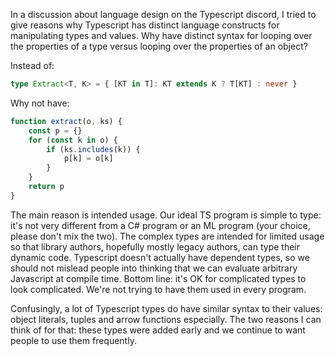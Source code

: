 In a discussion about language design on the Typescript discord, I tried to give reasons why Typescript has distinct language constructs for manipulating types and values.
Why have distinct syntax for looping over the properties of a type versus looping over the properties of an object?

Instead of: 

```ts
type Extract<T, K> = { [KT in T]: KT extends K ? T[KT] : never }
```

Why not have:

```ts
function extract(o, ks) {
    const p = {}
    for (const k in o) {
        if (ks.includes(k)) {
            p[k] = o[k]
        }
    }
    return p
}
```


The main reason is intended usage. Our ideal TS program is simple to type: it's not very different from a C# program or an ML program (your choice, please don't mix the two). The complex types are intended for limited usage so that library authors, hopefully mostly legacy authors, can type their dynamic code. Typescript doesn't actually have dependent types, so we should not mislead people into thinking that we can evaluate arbitrary Javascript at compile time. Bottom line: it's OK for complicated types to look complicated. We're not trying to have them used in every program.

Confusingly, a lot of Typescript types do have similar syntax to their values: object literals, tuples and arrow functions especially. The two reasons I can think of for that: these types were added early and we continue to want people to use them frequently.